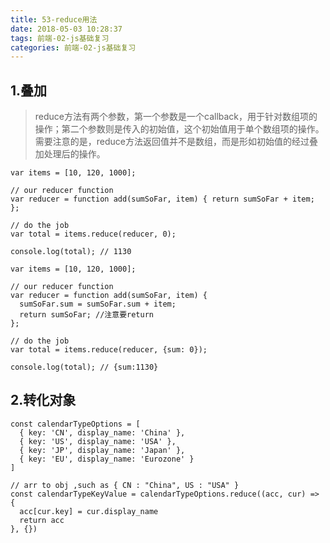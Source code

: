 ```yaml
---
title: 53-reduce用法
date: 2018-05-03 10:28:37
tags: 前端-02-js基础复习
categories: 前端-02-js基础复习
---
```

## 1.叠加
> reduce方法有两个参数，第一个参数是一个callback，用于针对数组项的操作；第二个参数则是传入的初始值，这个初始值用于单个数组项的操作。需要注意的是，reduce方法返回值并不是数组，而是形如初始值的经过叠加处理后的操作。


```
var items = [10, 120, 1000];

// our reducer function
var reducer = function add(sumSoFar, item) { return sumSoFar + item; };

// do the job
var total = items.reduce(reducer, 0);

console.log(total); // 1130
```

```
var items = [10, 120, 1000];

// our reducer function
var reducer = function add(sumSoFar, item) {
  sumSoFar.sum = sumSoFar.sum + item;
  return sumSoFar; //注意要return 
};

// do the job
var total = items.reduce(reducer, {sum: 0});

console.log(total); // {sum:1130}
```

## 2.转化对象

```
const calendarTypeOptions = [
  { key: 'CN', display_name: 'China' },
  { key: 'US', display_name: 'USA' },
  { key: 'JP', display_name: 'Japan' },
  { key: 'EU', display_name: 'Eurozone' }
]

// arr to obj ,such as { CN : "China", US : "USA" }
const calendarTypeKeyValue = calendarTypeOptions.reduce((acc, cur) => {
  acc[cur.key] = cur.display_name
  return acc
}, {})
```
